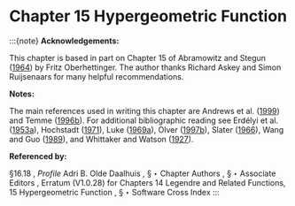 # Chapter 15 Hypergeometric Function

:::{note}
**Acknowledgements:**

This chapter is based in part on Chapter 15 of Abramowitz and Stegun ([1964](./bib/index.html#bib24 "Handbook of Mathematical Functions with Formulas, Graphs, and Mathematical Tables")) by Fritz Oberhettinger. The author thanks Richard Askey and Simon Ruijsenaars for many helpful recommendations.

**Notes:**

The main references used in writing this chapter are Andrews et al. ([1999](./bib/index.html#bib103 "Special Functions")) and Temme ([1996b](./bib/T.html#bib2230 "Special Functions: An Introduction to the Classical Functions of Mathematical Physics")). For additional bibliographic reading see Erdélyi et al. ([1953a](./bib/E.html#bib751 "Higher Transcendental Functions. Vol. I")), Hochstadt ([1971](./bib/H.html#bib1094 "The Functions of Mathematical Physics")), Luke ([1969a](./bib/L.html#bib1495 "The Special Functions and their Approximations, Vol. 1")), Olver ([1997b](./bib/O.html#bib1809 "Asymptotics and Special Functions")), Slater ([1966](./bib/S.html#bib2099 "Generalized Hypergeometric Functions")), Wang and Guo ([1989](./bib/W.html#bib2363 "Special Functions")), and Whittaker and Watson ([1927](./bib/W.html#bib2404 "A Course of Modern Analysis")).

**Referenced by:**

§16.18 , *Profile* Adri B. Olde Daalhuis , § ‣ Chapter Authors , § ‣ Associate Editors , Erratum (V1.0.28) for Chapters 14 Legendre and Related Functions, 15 Hypergeometric Function , § ‣ Software Cross Index
:::
